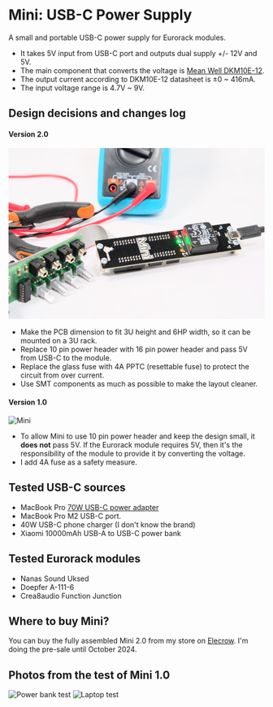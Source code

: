 # Mini: USB-C Power Supply

A small and portable USB-C power supply for Eurorack modules.

- It takes 5V input from USB-C port and outputs dual supply +/- 12V and 5V.
- The main component that converts the voltage is [Mean Well DKM10E-12](https://www.meanwell-web.com/en-gb/dc-dc-converter-pcb-mount-input-4-7-9vdc-dual-dkm10e--12).
- The output current according to DKM10E-12 datasheet is ±0 ~ 416mA.
- The input voltage range is 4.7V ~ 9V.

## Design decisions and changes log

#### Version 2.0

![Mini 2.0](V2.0/Mini-v2.jpg)

- Make the PCB dimension to fit 3U height and 6HP width, so it can be mounted on a 3U rack.
- Replace 10 pin power header with 16 pin power header and pass 5V from USB-C to the module.
- Replace the glass fuse with 4A PPTC (resettable fuse) to protect the circuit from over current.
- Use SMT components as much as possible to make the layout cleaner.

#### Version 1.0

![Mini](V1.0/IMG_6458.jpeg)

- To allow Mini to use 10 pin power header and keep the design small, it **does not** pass 5V. If the Eurorack module requires 5V, then it's the responsibility of the module to provide it by converting the voltage.
- I add 4A fuse as a safety measure.

## Tested USB-C sources

- MacBook Pro [70W USB-C power adapter](https://www.apple.com/shop/product/MXN53AM/A)
- MacBook Pro M2 USB-C port.
- 40W USB-C phone charger (I don't know the brand)
- Xiaomi 10000mAh USB-A to USB-C power bank

## Tested Eurorack modules

- Nanas Sound Uksed
- Doepfer A-111-6
- Crea8audio Function Junction

## Where to buy Mini?

You can buy the fully assembled Mini 2.0 from my store on [Elecrow](https://www.elecrow.com/mini-usb-c-power-supply-for-eurorack.html). I'm doing the pre-sale until October 2024.

## Photos from the test of Mini 1.0

![Power bank test](V1.0/IMG_6454.jpeg)
![Laptop test](V1.0/IMG_6455.jpeg)
